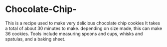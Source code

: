 # Chocolate-Chip-
This is a recipe used to make very delicious chocolate chip cookies
It takes a total of about 30 minutes to make. 
depending on size made, this can make 36 cookies. 
Tools include measuring spoons and cups, whisks and spatulas, and a baking sheet. 